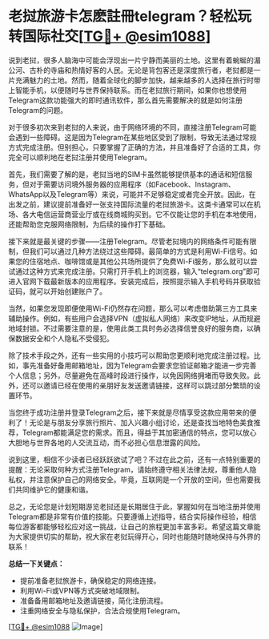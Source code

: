 # 老挝旅游卡怎麽註冊telegram？轻松玩转国际社交[[TG💪+ @esim1088](https://t.me/s/esim1088)]

说到老挝，很多人脑海中可能会浮现出一片宁静而美丽的土地。这里有着蜿蜒的湄公河、古朴的寺庙和热情好客的人民。无论是背包客还是深度旅行者，老挝都是一片充满魅力的土地。然而，随着全球化的脚步加快，越来越多的人选择在旅行时带上智能手机，以便随时与世界保持联系。而在老挝旅行期间，如果你也想使用Telegram这款功能强大的即时通讯软件，那么首先需要解决的就是如何注册Telegram的问题。

对于很多初次来到老挝的人来说，由于网络环境的不同，直接注册Telegram可能会遇到一些障碍。这是因为Telegram在某些地区受到了限制，导致无法通过常规方式完成注册。但别担心，只要掌握了正确的方法，并且准备好了合适的工具，你完全可以顺利地在老挝注册并使用Telegram。

首先，我们需要了解的是，老挝当地的SIM卡虽然能够提供基本的通话和短信服务，但对于需要访问境外服务器的应用程序（如Facebook、Instagram、WhatsApp以及Telegram等）来说，可能并不足够稳定或者完全开放。因此，在出发之前，建议提前准备好一张支持国际流量的老挝旅游卡。这类卡通常可以在机场、各大电信运营商营业厅或在线商城购买到。它不仅能让您的手机在本地使用，还能帮助您克服网络限制，为后续的操作打下基础。

接下来就是最关键的步骤——注册Telegram。尽管老挝境内的网络条件可能有限制，但我们可以通过几种方法绕过这些障碍。最简单的方式是利用Wi-Fi信号。如果您的住宿地点、咖啡馆或是其他公共场所提供了免费Wi-Fi服务，那么就可以尝试通过这种方式来完成注册。只需打开手机上的浏览器，输入“telegram.org”即可进入官网下载最新版本的应用程序。安装完成后，按照提示输入手机号码并获取验证码，就可以开始创建账户了。

当然，如果您发现即便使用Wi-Fi仍然存在问题，那么可以考虑借助第三方工具来辅助操作。例如，有些用户会选择VPN（虚拟私人网络）来改变IP地址，从而规避地域封锁。不过需要注意的是，使用此类工具时务必选择信誉良好的服务商，以确保数据安全和个人隐私不受侵犯。

除了技术手段之外，还有一些实用的小技巧可以帮助您更顺利地完成注册过程。比如，事先准备好备用邮箱地址，因为Telegram会要求您验证邮箱才能进一步完善个人信息；另外，尽量避免在高峰时段进行操作，以免因网络拥堵而导致失败。此外，还可以邀请已经在使用的亲朋好友发送邀请链接，这样可以跳过部分繁琐的设置环节。

当您终于成功注册并登录Telegram之后，接下来就是尽情享受这款应用带来的便利了！无论是与朋友分享旅行照片、加入兴趣小组讨论，还是查找当地特色美食推荐，Telegram都能满足您的需求。而且，得益于其加密通信的特点，您可以放心大胆地与世界各地的人交流互动，而不必担心信息泄露的风险。

说到这里，相信不少读者已经跃跃欲试了吧？不过在此之前，还有一点特别重要的提醒：无论采取何种方式注册Telegram，请始终遵守相关法律法规，尊重他人隐私权，并注意保护自己的网络安全。毕竟，互联网是一个开放的空间，但也需要我们共同维护它的健康和谐。

总之，无论您是计划短期游览老挝还是长期居住于此，掌握如何在当地注册并使用Telegram都是非常有价值的技能。只要遵循上述指导，结合实际操作经验，相信每位游客都能够轻松应对这一挑战，让自己的旅程更加丰富多彩。希望这篇文章能为大家提供切实的帮助，祝大家在老挝玩得开心，同时也能随时随地保持与外界的联系！

**总结一下关键点：**
- 提前准备老挝旅游卡，确保稳定的网络连接。
- 利用Wi-Fi或VPN等方式突破地域限制。
- 准备备用邮箱地址及邀请链接，简化注册流程。
- 注重网络安全与隐私保护，合法合规使用Telegram。

[[TG💪+ @esim1088](https://t.me/s/esim1088) ![Image](https://i.postimg.cc/4NQfJmqS/Snipaste-2025-05-13-00-14-12.png)]